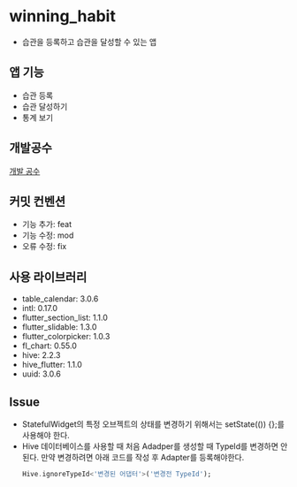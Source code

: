 # winning_habit
- 습관을 등록하고 습관을 달성할 수 있는 앱

## 앱 기능
- 습관 등록
- 습관 달성하기
- 통계 보기

## 개발공수
[개발 공수](https://jerryco.notion.site/WinningHabit-Flutter-67a9c70ab7e44e33ad85d7f1e418714e)

## 커밋 컨벤션
- 기능 추가: feat
- 기능 수정: mod
- 오류 수정: fix

## 사용 라이브러리
- table_calendar: 3.0.6
- intl: 0.17.0
- flutter_section_list: 1.1.0
- flutter_slidable: 1.3.0
- flutter_colorpicker: 1.0.3
- fl_chart: 0.55.0
- hive: 2.2.3
- hive_flutter: 1.1.0
- uuid: 3.0.6

## Issue
- StatefulWidget의 특정 오브젝트의 상태를 변경하기 위해서는 setState(()) {};를 사용해야 한다.
- Hive 데이터베이스를 사용할 때 처음 Adadper를 생성할 때 TypeId를 변경하면 안된다. 만약 변경하려면 아래 코드를 작성 후 Adapter를 등록해야한다.
    ```Dart
  Hive.ignoreTypeId<'변경된 어댑터'>('변경전 TypeId');
    ```